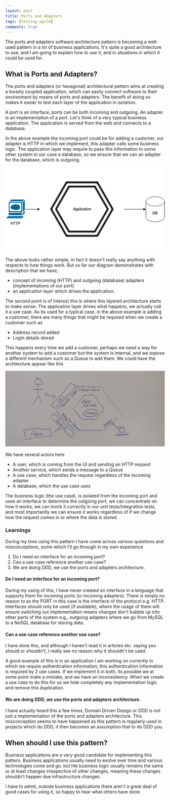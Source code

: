 ```yaml
---
layout: post
title: Ports and Adapters
tags: [testing agile]
comments: true
---
```


The ports and adapters software architecture pattern is becoming a well-used pattern in a lot of business 
applications. It's quite a good architecture to use, and I am going to explain how to use it, and in situations in 
which it could be used for.

## What is Ports and Adapters?

The ports and adapters (or hexagonal) architectural pattern aims at creating a loosely coupled application, which can 
easily 
connect software to their environment by means of ports and adapters. The benefit of doing so makes it easier to 
test each layer of the application in isolation.

A port is an interface, ports can be both incoming and outgoing. An adapter is an implementation of a port. Let's 
think of a very typical business application. The application is served from the web and connects to a database.

In the above example the incoming port could be for adding a customer, our adapter is HTTP in which we implement, 
this adapter calls some business logic. The application layer may require to pass this information to some other 
system in our case a database, so we ensure that we can an adapter for the database, which is outgoing.

![Architecture](/assets/Hexagonal-Web.png)

The above looks rather simple, in fact it doesn't really say anything with respects to how things work. But so far 
our diagram demonstrates with description that we have;

- concept of incoming (HTTP) and outgoing (database) adapters (implementations of our port)
- an application layer which drives the application.

The second point is of interest this is where this layered architecture starts to make sense. The application layer 
drives what happens, we actually call it a use case. As its used for a typical case, in the above example is adding 
a customer, there are many things that might be required when we create a customer such as

- Address record added
- Login details stored

This happens every time we add a customer, perhaps we need a way for another system to add a customer but 
the system is internal, and we expose a different mechanism such as a Queue to add them. We could have the 
architecture appear like this

![Architecture](/assets/IMG_20210315_094240.jpg)

We have several actors here

- A user, which is coming from the UI and sending an HTTP request
- Another service, which sends a message to a Queue
- A use case, which handles the request regardless of the incoming adapter
- A database, which the use case uses

The business logic (the use case), is isolated from the incoming port and uses an interface to determine 
the outgoing port, we can concentrate on how it works, we can mock it correctly in our unit tests/integration tests,
and most importantly we can ensure it works regardless of if we change how the request comes in or where the data is 
stored.

### Learnings

During my time using this pattern I have come across various questions and misconceptions, some which I'll go 
through in my own experience

1. Do I need an interface for an incoming port?
2. Can a use case reference another use case?
3. We are doing DDD, we use the ports and adapters architecture.

#### Do I need an interface for an incoming port?

During my using of this, I have never created an interface in a language that supports them for incoming ports (or 
incoming adapters). There is simply no reason to as the PORT in this case is the interface of the protocol e.g. HTTP.
Interfaces should only be used (if available), where the usage of them will ensure switching out implementation 
means changes don't bubble up into other parts of the system e.g., outgoing adapters where we go from MySQL to a 
NoSQL database for storing data.

#### Can a use case reference another use case?

I have done this, and although I haven't read it in articles etc. saying you should or shouldn't, I really see no 
reason why it shouldn't be used.

A good example of this is in an application I am working on currently in which we require authentication information,
this authentication information is required by 2 use cases. If we implement it in both, its possible we at some 
point make a mistake, and we have an inconsistency. When we create a use case to do this for us we hide completely 
any implementation logic and remove this duplication.

#### We are doing DDD, we use the ports and adapters architecture.

I have actually heard this a few times, Domain Driven Design or DDD is not just a implementation of the ports and 
adapters architecture. This misconception seems to have happened as this pattern is regularly used in projects which 
do DDD, it then becomes an assumption that to do DDD you. 

## When should I use this pattern?

Business applications are a very good candidate for implementing this pattern. Business applications usually need to 
evolve over time and various technologies come and go, but hte business logic usually remains the same or at least 
changes irrespective of other changes, meaning these changes shouldn't happen due infrastructure changes.

I have to admit, outside business applications there aren't a great deal of good cases for using it, so happy to 
hear what others have done.
